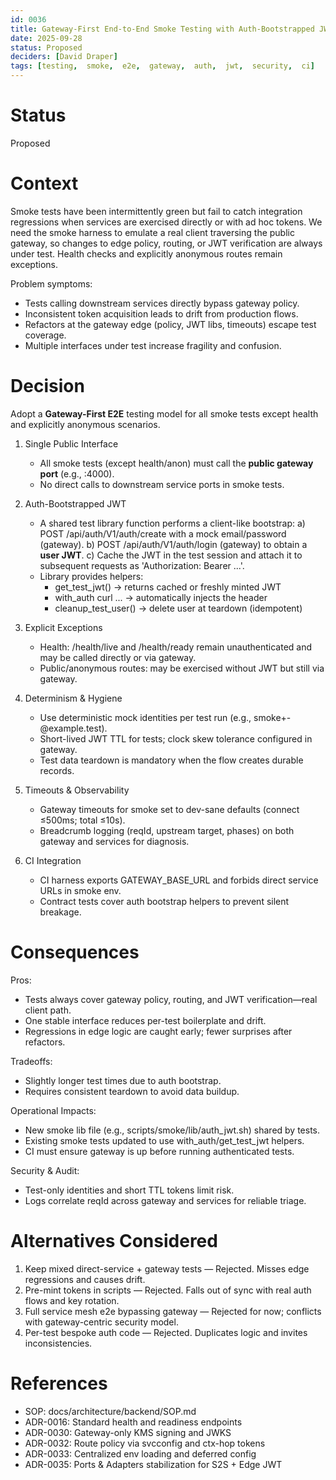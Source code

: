 ```yaml
---
id: 0036
title: Gateway-First End-to-End Smoke Testing with Auth-Bootstrapped JWTs
date: 2025-09-28
status: Proposed
deciders: [David Draper]
tags: [testing,  smoke,  e2e,  gateway,  auth,  jwt,  security,  ci]
---
```


# Status
Proposed

# Context
Smoke tests have been intermittently green but fail to catch integration regressions when services are exercised directly or with ad hoc tokens. We need the smoke harness to emulate a real client traversing the public gateway, so changes to edge policy, routing, or JWT verification are always under test. Health checks and explicitly anonymous routes remain exceptions.

Problem symptoms:
- Tests calling downstream services directly bypass gateway policy.
- Inconsistent token acquisition leads to drift from production flows.
- Refactors at the gateway edge (policy, JWT libs, timeouts) escape test coverage.
- Multiple interfaces under test increase fragility and confusion.

# Decision
Adopt a **Gateway-First E2E** testing model for all smoke tests except health and explicitly anonymous scenarios.

1) Single Public Interface
   - All smoke tests (except health/anon) must call the **public gateway port** (e.g., :4000).
   - No direct calls to downstream service ports in smoke tests.

2) Auth-Bootstrapped JWT
   - A shared test library function performs a client-like bootstrap:
     a) POST /api/auth/V1/auth/create with a mock email/password (gateway).
     b) POST /api/auth/V1/auth/login (gateway) to obtain a **user JWT**.
     c) Cache the JWT in the test session and attach it to subsequent requests as 'Authorization: Bearer ...'.
   - Library provides helpers:
     - get_test_jwt() → returns cached or freshly minted JWT
     - with_auth curl ... → automatically injects the header
     - cleanup_test_user() → delete user at teardown (idempotent)

3) Explicit Exceptions
   - Health: /health/live and /health/ready remain unauthenticated and may be called directly or via gateway.
   - Public/anonymous routes: may be exercised without JWT but still via gateway.

4) Determinism & Hygiene
   - Use deterministic mock identities per test run (e.g., smoke+<timestamp>-<rand>@example.test).
   - Short-lived JWT TTL for tests; clock skew tolerance configured in gateway.
   - Test data teardown is mandatory when the flow creates durable records.

5) Timeouts & Observability
   - Gateway timeouts for smoke set to dev-sane defaults (connect ≤500ms; total ≤10s).
   - Breadcrumb logging (reqId, upstream target, phases) on both gateway and services for diagnosis.

6) CI Integration
   - CI harness exports GATEWAY_BASE_URL and forbids direct service URLs in smoke env.
   - Contract tests cover auth bootstrap helpers to prevent silent breakage.

# Consequences
Pros:
- Tests always cover gateway policy, routing, and JWT verification—real client path.
- One stable interface reduces per-test boilerplate and drift.
- Regressions in edge logic are caught early; fewer surprises after refactors.

Tradeoffs:
- Slightly longer test times due to auth bootstrap.
- Requires consistent teardown to avoid data buildup.

Operational Impacts:
- New smoke lib file (e.g., scripts/smoke/lib/auth_jwt.sh) shared by tests.
- Existing smoke tests updated to use with_auth/get_test_jwt helpers.
- CI must ensure gateway is up before running authenticated tests.

Security & Audit:
- Test-only identities and short TTL tokens limit risk.
- Logs correlate reqId across gateway and services for reliable triage.

# Alternatives Considered
1) Keep mixed direct-service + gateway tests — Rejected. Misses edge regressions and causes drift.
2) Pre-mint tokens in scripts — Rejected. Falls out of sync with real auth flows and key rotation.
3) Full service mesh e2e bypassing gateway — Rejected for now; conflicts with gateway-centric security model.
4) Per-test bespoke auth code — Rejected. Duplicates logic and invites inconsistencies.

# References
- SOP: docs/architecture/backend/SOP.md
- ADR-0016: Standard health and readiness endpoints
- ADR-0030: Gateway-only KMS signing and JWKS
- ADR-0032: Route policy via svcconfig and ctx-hop tokens
- ADR-0033: Centralized env loading and deferred config
- ADR-0035: Ports & Adapters stabilization for S2S + Edge JWT
